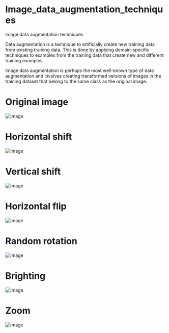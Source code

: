 # Image_data_augmentation_techniques
Image data augmentation techniques

Data augmentation is a technique to artificially create new training data from existing training data. This is done by applying domain-specific techniques to examples from the training data that create new and different training examples.

Image data augmentation is perhaps the most well-known type of data augmentation and involves creating transformed versions of images in the training dataset that belong to the same class as the original image.
# Original image
![image](https://user-images.githubusercontent.com/80626713/141656091-4f29a721-5be8-40b9-9207-91285f63a6e0.png)
# Horizontal shift
![image](https://user-images.githubusercontent.com/80626713/141655869-effa3114-ed35-4b21-97a7-4920a955e9f5.png)
# Vertical shift
![image](https://user-images.githubusercontent.com/80626713/141655882-8c35ae02-e973-4e1a-b59e-546911b0fa5a.png)
# Horizontal flip
![image](https://user-images.githubusercontent.com/80626713/141655886-ebc41d3a-604e-45a2-9f7f-9247768acecb.png)
# Random rotation
![image](https://user-images.githubusercontent.com/80626713/141655889-be70e4dd-cde5-4a75-ba09-dc8225a44a05.png)
# Brighting
![image](https://user-images.githubusercontent.com/80626713/141655892-c0ef42ed-a87a-4ae9-9848-e534362aad63.png)
# Zoom
![image](https://user-images.githubusercontent.com/80626713/141655899-3b410ddc-dd2f-4499-ba25-be7779ba7f14.png)
